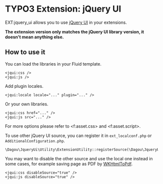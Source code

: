 # TYPO3 Extension: jQuery UI

EXT:jquery_ui allows you to use [jQuery UI](https://jqueryui.com/) in your extensions.

**The extension version only matches the jQuery UI library version, it doesn't mean anything else.**

## How to use it
You can load the libraries in your Fluid template.

    <jqui:css />
    <jqui:js />

Add plugin locales.

    <jqui:locale locale="..." plugin="..." />

Or your own libraries.

    <jqui:css href="..." />
    <jqui:js src="..." />

For more options please refer to &lt;f:asset.css&gt; and &lt;f:asset.script&gt;.

To use other jQuery UI source, you can register it in `ext_localconf.php` or `AdditionalConfiguration.php`.

    \Dagou\JqueryUi\Utility\ExtensionUtility::registerSource(\Dagou\JqueryUi\Source\StackPath::class);

You may want to disable the other source and use the local one instead in some cases, for example saving page as PDF by [WKHtmlToPdf](https://wkhtmltopdf.org/).

    <jqui:css disableSource="true" />
    <jqui:js disableSource="true" />